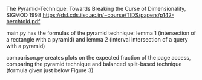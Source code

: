 The Pyramid-Technique: Towards Breaking the Curse of Dimensionality, SIGMOD 1998
https://dsl.cds.iisc.ac.in/~course/TIDS/papers/p142-berchtold.pdf

main.py has the formulas of the pyramid technique: lemma 1 (intersection of a rectangle with a pyramid) and lemma 2 (interval intersection of a query with a pyramid)  


comparison.py creates plots on the expected fraction of the page access, comparing the pyramid technique and balanced split-based technique (formula given just below Figure 3)
